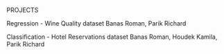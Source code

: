 PROJECTS

Regression - Wine Quality dataset
Banas Roman, Parik Richard



Classification - Hotel Reservations dataset
Banas Roman, Houdek Kamila, Parik Richard
